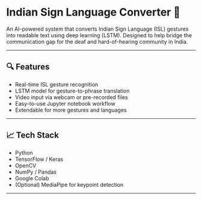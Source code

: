 # Indian Sign Language Converter 🤟

An AI-powered system that converts Indian Sign Language (ISL) gestures into readable text using deep learning (LSTM). Designed to help bridge the communication gap for the deaf and hard-of-hearing community in India.

---

## 🔍 Features

- Real-time ISL gesture recognition
- LSTM model for gesture-to-phrase translation
- Video input via webcam or pre-recorded files
- Easy-to-use Jupyter notebook workflow
- Extendable for more gestures and languages

---

## 📈 Tech Stack

- Python
- TensorFlow / Keras
- OpenCV
- NumPy / Pandas
- Google Colab
- (Optional) MediaPipe for keypoint detection

---

